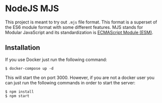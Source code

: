 # NodeJS MJS
This project is meant to try out `.mjs` file format. This format is a superset of the ES6 module format with some different features.
MJS stands for Modular JavaScript and its standardization is [ECMAScript Module (ESM)](https://nodejs.org/api/esm.html).

## Installation
If you use Docker just run the following command:
```
$ docker-compose up -d
```

This will start the on port 3000. However, if you are not a docker user you can just run the following commands in order to start the server:

```
$ npm install
$ npm start
```